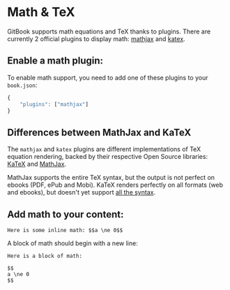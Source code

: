 # Math & TeX

GitBook supports math equations and TeX thanks to plugins. There are currently 2 official plugins to display math: [mathjax](https://github.com/GitbookIO/plugin-mathjax) and [katex](https://github.com/GitbookIO/plugin-katex).

## Enable a math plugin:

To enable math support, you need to add one of these plugins to your `book.json`:

```javascript
{
    "plugins": ["mathjax"]
}
```

## Differences between MathJax and KaTeX

The `mathjax` and `katex` plugins are different implementations of TeX equation rendering, backed by their respective Open Source libraries: [KaTeX](https://github.com/Khan/KaTeX) and [MathJax](https://www.mathjax.org).

MathJax supports the entire TeX syntax, but the output is not perfect on ebooks \(PDF, ePub and Mobi\). KaTeX renders perfectly on all formats \(web and ebooks\), but doesn't yet support [all the syntax](https://github.com/Khan/KaTeX/wiki/Function-Support-in-KaTeX).

## Add math to your content:

```text
Here is some inline math: $$a \ne 0$$
```

A block of math should begin with a new line:

```text
Here is a block of math:

$$
a \ne 0
$$
```

